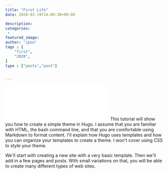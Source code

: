 ```yaml
---
title: "First Life"
date: 2020-03-19T14:09:30+08:00

description:
categories:
 -
featured_image:
author: "ipoo"
tags : [
    "first",
    "2020",
]
type : ["posts","post"]


---
```



<iframe frameborder="no" border="0" marginwidth="0" marginheight="0" width=330 height=110 src="//music.163.com/playlist?id=407817620&userid=294872411"></iframe>
This tutorial will show you how to create a simple theme in Hugo. I assume that you are familiar with HTML, the bash command line, and that you are comfortable using Markdown to format content. I'll explain how Hugo uses templates and how you can organize your templates to create a theme. I won't cover using CSS to style your theme.

We'll start with creating a new site with a very basic template. Then we'll add in a few pages and posts. With small variations on that, you will be able to create many different types of web sites.